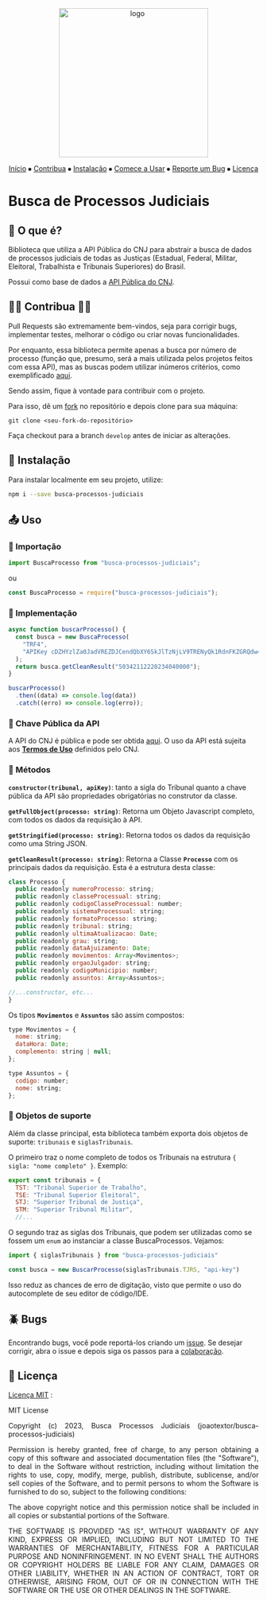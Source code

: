 <div align="center">

<img src="https://joaotextor.com/busca-processos-judiciais/logo.png" alt="logo" height="300px"/>

[Início](#busca-de-processos-judiciais) ⦁
[Contribua](#-contribua-) ⦁
[Instalação](#-instalação) ⦁
[Comece a Usar](#-uso) ⦁
[Reporte um Bug](#-bugs) ⦁
[Licença](#-licença)

</div>

# Busca de Processos Judiciais

## 🤔 O que é?

Biblioteca que utiliza a API Pública do CNJ para abstrair a busca de dados de processos judiciais de todas as Justiças (Estadual, Federal, Militar, Eleitoral, Trabalhista e Tribunais Superiores) do Brasil.

Possui como base de dados a [API Pública do CNJ](https://datajud-wiki.cnj.jus.br/api-publica/).

## 👨‍💻 Contribua 👩‍💻

Pull Requests são extremamente bem-vindos, seja para corrigir bugs, implementar testes, melhorar o código ou criar novas funcionalidades.

Por enquanto, essa biblioteca permite apenas a busca por número de processo (função que, presumo, será a mais utilizada pelos projetos feitos com essa API), mas as buscas podem utilizar inúmeros critérios, como exemplificado [aqui](https://datajud-wiki.cnj.jus.br/api-publica/exemplos/exemplo2).

Sendo assim, fique à vontade para contribuir com o projeto.

Para isso, dê um [fork](https://github.com/joaotextor/busca-processos-judiciais/fork) no repositório e depois clone para sua máquina:

`git clone <seu-fork-do-repositório>`

Faça checkout para a branch `develop` antes de iniciar as alterações.

## 🔌 Instalação

Para instalar localmente em seu projeto, utilize:

```bash
npm i --save busca-processos-judiciais
```

## 📤 Uso

### 📂 Importação

```js
import BuscaProcesso from "busca-processos-judiciais";
```

ou

```js
const BuscaProcesso = require("busca-processos-judiciais");
```

### 🚀️ Implementação

```js
async function buscarProcesso() {
  const busca = new BuscaProcesso(
    "TRF4",
    "APIKey cDZHYzlZa0JadVREZDJCendQbXY6SkJlTzNjLV9TRENyQk1RdnFKZGRQdw==",
  );
  return busca.getCleanResult("50342112220234040000");
}

buscarProcesso()
  .then((data) => console.log(data))
  .catch((erro) => console.log(erro));
```

### 🔑 Chave Pública da API

A API do CNJ é pública e pode ser obtida [aqui](https://datajud-wiki.cnj.jus.br/api-publica/acesso).
O uso da API está sujeita aos **[Termos de Uso](https://formularios.cnj.jus.br/wp-content/uploads/2023/05/Termos-de-uso-api-publica-V1.1.pdf)** definidos pelo CNJ.

### 🔧 Métodos

**`constructor(tribunal, apiKey)`**: tanto a sigla do Tribunal quanto a chave pública da API são propriedades obrigatórias no construtor da classe.

**`getFullObject(processo: string)`**: Retorna um Objeto Javascript completo, com todos os dados da requisição à API.

**`getStringified(processo: string)`**: Retorna todos os dados da requisição como uma String JSON.

**`getCleanResult(processo: string)`**: Retorna a Classe **`Processo`** com os principais dados da requisição. Esta é a estrutura desta classe:

````js
class Processo {
  public readonly numeroProcesso: string;
  public readonly classeProcessual: string;
  public readonly codigoClasseProcessual: number;
  public readonly sistemaProcessual: string;
  public readonly formatoProcesso: string;
  public readonly tribunal: string;
  public readonly ultimaAtualizacao: Date;
  public readonly grau: string;
  public readonly dataAjuizamento: Date;
  public readonly movimentos: Array<Movimentos>;
  public readonly orgaoJulgador: string;
  public readonly codigoMunicipio: number;
  public readonly assuntos: Array<Assuntos>;

//...constructor, etc...
}
````

Os tipos **`Movimentos`** e **`Assuntos`** são assim compostos:

```js
type Movimentos = {
  nome: string;
  dataHora: Date;
  complemento: string | null;
};
```

```js
type Assuntos = {
  codigo: number;
  nome: string;
};
```

### 📐 Objetos de suporte

Além da classe principal, esta biblioteca também exporta dois objetos de suporte: `tribunais` e `siglasTribunais`.

O primeiro traz o nome completo de todos os Tribunais na estrutura `{ sigla: "nome completo" }`. Exemplo:

```js
export const tribunais = {
  TST: "Tribunal Superior de Trabalho",
  TSE: "Tribunal Superior Eleitoral",
  STJ: "Superior Tribunal de Justiça",
  STM: "Superior Tribunal Militar",
  //...
```

O segundo traz as siglas dos Tribunais, que podem ser utilizadas como se fossem um `enum` ao instanciar a classe BuscaProcessos. Vejamos:

```js
import { siglasTribunais } from "busca-processos-judiciais"

const busca = new BuscarProcesso(siglasTribunais.TJRS, "api-key")
```

Isso reduz as chances de erro de digitação, visto que permite o uso do autocomplete de seu editor de código/IDE.

## 🪲 Bugs

Encontrando bugs, você pode reportá-los criando um [issue](https://github.com/joaotextor/busca-processos-judiciais/issues).
Se desejar corrigir, abra o issue e depois siga os passos para a [colaboração](#contribua).

## 📑 Licença

[Licença MIT](https://choosealicense.com/licenses/mit/) :

<div align="justify">

MIT License

Copyright (c) 2023, Busca Processos Judiciais (joaotextor/busca-processos-judiciais)

Permission is hereby granted, free of charge, to any person obtaining a copy of this software and associated documentation files (the "Software"), to deal in the Software without restriction, including without limitation the rights to use, copy, modify, merge, publish, distribute, sublicense, and/or sell copies of the Software, and to permit persons to whom the Software is furnished to do so, subject to the following conditions:

The above copyright notice and this permission notice shall be included in all copies or substantial portions of the Software.

THE SOFTWARE IS PROVIDED "AS IS", WITHOUT WARRANTY OF ANY KIND, EXPRESS OR IMPLIED, INCLUDING BUT NOT LIMITED TO THE WARRANTIES OF MERCHANTABILITY, FITNESS FOR A PARTICULAR PURPOSE AND NONINFRINGEMENT. IN NO EVENT SHALL THE AUTHORS OR COPYRIGHT HOLDERS BE LIABLE FOR ANY CLAIM, DAMAGES OR OTHER LIABILITY, WHETHER IN AN ACTION OF CONTRACT, TORT OR OTHERWISE, ARISING FROM, OUT OF OR IN CONNECTION WITH THE SOFTWARE OR THE USE OR OTHER DEALINGS IN THE SOFTWARE.

</div>

